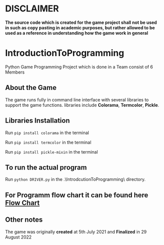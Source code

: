 # DISCLAIMER

**The source code which is created for the game project shall not be used in such as copy pasting in academic purposes, but rather allowed to be used as a reference in understanding how the game work in general**


# IntroductionToProgramming
Python Game Programming Project which is done in a Team consist of 6 Members

## About the Game

The game runs fully in command line interface with several libraries to support the game functions. libraries include **Colorama**, **Termcolor**, **Pickle**.

## Libraries Installation

Run `pip install colorama` in the terminal

Run `pip install termcolor` in the terminal

Run `pip install pickle-mixin` in the terminal

## To run the actual program

Run `python DRIVER.py` in the .\IntrodcutionToProgramming\ directory.

## For Programm flow chart it can be found here [Flow Chart](https://github.com/frentzen2003/IntroductionToProgramming/blob/main/IP_GROUP_1_FLOW_CHART.pdf)

## Other notes

The game was originally **created** at 5th July 2021 and **Finalized** in 29 August 2022
